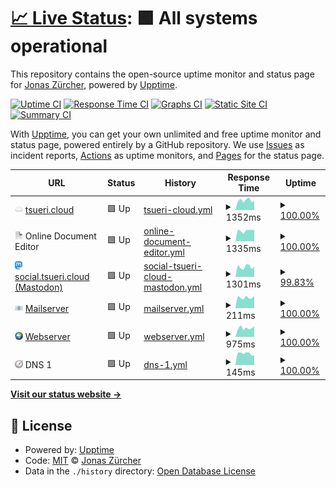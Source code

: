 # [📈 Live Status](https://status.campa.tools): <!--live status--> **🟩 All systems operational**

This repository contains the open-source uptime monitor and status page for [Jonas Zürcher](https://www.sp-ps.ch), powered by [Upptime](https://github.com/upptime/upptime).

[![Uptime CI](https://github.com/tsueri/upptime/workflows/Uptime%20CI/badge.svg)](https://github.com/tsueri/upptime/actions?query=workflow%3A%22Uptime+CI%22)
[![Response Time CI](https://github.com/tsueri/upptime/workflows/Response%20Time%20CI/badge.svg)](https://github.com/tsueri/upptime/actions?query=workflow%3A%22Response+Time+CI%22)
[![Graphs CI](https://github.com/tsueri/upptime/workflows/Graphs%20CI/badge.svg)](https://github.com/tsueri/upptime/actions?query=workflow%3A%22Graphs+CI%22)
[![Static Site CI](https://github.com/tsueri/upptime/workflows/Static%20Site%20CI/badge.svg)](https://github.com/tsueri/upptime/actions?query=workflow%3A%22Static+Site+CI%22)
[![Summary CI](https://github.com/tsueri/upptime/workflows/Summary%20CI/badge.svg)](https://github.com/tsueri/upptime/actions?query=workflow%3A%22Summary+CI%22)

With [Upptime](https://upptime.js.org), you can get your own unlimited and free uptime monitor and status page, powered entirely by a GitHub repository. We use [Issues](https://github.com/tsueri/upptime/issues) as incident reports, [Actions](https://github.com/tsueri/upptime/actions) as uptime monitors, and [Pages](https://status.campa.tools) for the status page.

<!--start: status pages-->
<!-- This summary is generated by Upptime (https://github.com/upptime/upptime) -->
<!-- Do not edit this manually, your changes will be overwritten -->
<!-- prettier-ignore -->
| URL | Status | History | Response Time | Uptime |
| --- | ------ | ------- | ------------- | ------ |
| <img alt="" src="https://raw.githubusercontent.com/tsueri/upptime/master/assets/cloud.png" height="13"> [tsueri.cloud](https://tsueri.cloud) | 🟩 Up | [tsueri-cloud.yml](https://github.com/tsueri/upptime/commits/HEAD/history/tsueri-cloud.yml) | <details><summary><img alt="Response time graph" src="./graphs/tsueri-cloud/response-time-week.png" height="20"> 1352ms</summary><br><a href="https://status.campa.tools/history/tsueri-cloud"><img alt="Response time 1015" src="https://img.shields.io/endpoint?url=https%3A%2F%2Fraw.githubusercontent.com%2Ftsueri%2Fupptime%2FHEAD%2Fapi%2Ftsueri-cloud%2Fresponse-time.json"></a><br><a href="https://status.campa.tools/history/tsueri-cloud"><img alt="24-hour response time 1271" src="https://img.shields.io/endpoint?url=https%3A%2F%2Fraw.githubusercontent.com%2Ftsueri%2Fupptime%2FHEAD%2Fapi%2Ftsueri-cloud%2Fresponse-time-day.json"></a><br><a href="https://status.campa.tools/history/tsueri-cloud"><img alt="7-day response time 1352" src="https://img.shields.io/endpoint?url=https%3A%2F%2Fraw.githubusercontent.com%2Ftsueri%2Fupptime%2FHEAD%2Fapi%2Ftsueri-cloud%2Fresponse-time-week.json"></a><br><a href="https://status.campa.tools/history/tsueri-cloud"><img alt="30-day response time 1145" src="https://img.shields.io/endpoint?url=https%3A%2F%2Fraw.githubusercontent.com%2Ftsueri%2Fupptime%2FHEAD%2Fapi%2Ftsueri-cloud%2Fresponse-time-month.json"></a><br><a href="https://status.campa.tools/history/tsueri-cloud"><img alt="1-year response time 1034" src="https://img.shields.io/endpoint?url=https%3A%2F%2Fraw.githubusercontent.com%2Ftsueri%2Fupptime%2FHEAD%2Fapi%2Ftsueri-cloud%2Fresponse-time-year.json"></a></details> | <details><summary><a href="https://status.campa.tools/history/tsueri-cloud">100.00%</a></summary><a href="https://status.campa.tools/history/tsueri-cloud"><img alt="All-time uptime 99.92%" src="https://img.shields.io/endpoint?url=https%3A%2F%2Fraw.githubusercontent.com%2Ftsueri%2Fupptime%2FHEAD%2Fapi%2Ftsueri-cloud%2Fuptime.json"></a><br><a href="https://status.campa.tools/history/tsueri-cloud"><img alt="24-hour uptime 100.00%" src="https://img.shields.io/endpoint?url=https%3A%2F%2Fraw.githubusercontent.com%2Ftsueri%2Fupptime%2FHEAD%2Fapi%2Ftsueri-cloud%2Fuptime-day.json"></a><br><a href="https://status.campa.tools/history/tsueri-cloud"><img alt="7-day uptime 100.00%" src="https://img.shields.io/endpoint?url=https%3A%2F%2Fraw.githubusercontent.com%2Ftsueri%2Fupptime%2FHEAD%2Fapi%2Ftsueri-cloud%2Fuptime-week.json"></a><br><a href="https://status.campa.tools/history/tsueri-cloud"><img alt="30-day uptime 99.96%" src="https://img.shields.io/endpoint?url=https%3A%2F%2Fraw.githubusercontent.com%2Ftsueri%2Fupptime%2FHEAD%2Fapi%2Ftsueri-cloud%2Fuptime-month.json"></a><br><a href="https://status.campa.tools/history/tsueri-cloud"><img alt="1-year uptime 99.91%" src="https://img.shields.io/endpoint?url=https%3A%2F%2Fraw.githubusercontent.com%2Ftsueri%2Fupptime%2FHEAD%2Fapi%2Ftsueri-cloud%2Fuptime-year.json"></a></details>
| <img alt="" src="https://raw.githubusercontent.com/tsueri/upptime/master/assets/paper.png" height="13"> Online Document Editor | 🟩 Up | [online-document-editor.yml](https://github.com/tsueri/upptime/commits/HEAD/history/online-document-editor.yml) | <details><summary><img alt="Response time graph" src="./graphs/online-document-editor/response-time-week.png" height="20"> 1335ms</summary><br><a href="https://status.campa.tools/history/online-document-editor"><img alt="Response time 852" src="https://img.shields.io/endpoint?url=https%3A%2F%2Fraw.githubusercontent.com%2Ftsueri%2Fupptime%2FHEAD%2Fapi%2Fonline-document-editor%2Fresponse-time.json"></a><br><a href="https://status.campa.tools/history/online-document-editor"><img alt="24-hour response time 1435" src="https://img.shields.io/endpoint?url=https%3A%2F%2Fraw.githubusercontent.com%2Ftsueri%2Fupptime%2FHEAD%2Fapi%2Fonline-document-editor%2Fresponse-time-day.json"></a><br><a href="https://status.campa.tools/history/online-document-editor"><img alt="7-day response time 1335" src="https://img.shields.io/endpoint?url=https%3A%2F%2Fraw.githubusercontent.com%2Ftsueri%2Fupptime%2FHEAD%2Fapi%2Fonline-document-editor%2Fresponse-time-week.json"></a><br><a href="https://status.campa.tools/history/online-document-editor"><img alt="30-day response time 1117" src="https://img.shields.io/endpoint?url=https%3A%2F%2Fraw.githubusercontent.com%2Ftsueri%2Fupptime%2FHEAD%2Fapi%2Fonline-document-editor%2Fresponse-time-month.json"></a><br><a href="https://status.campa.tools/history/online-document-editor"><img alt="1-year response time 882" src="https://img.shields.io/endpoint?url=https%3A%2F%2Fraw.githubusercontent.com%2Ftsueri%2Fupptime%2FHEAD%2Fapi%2Fonline-document-editor%2Fresponse-time-year.json"></a></details> | <details><summary><a href="https://status.campa.tools/history/online-document-editor">100.00%</a></summary><a href="https://status.campa.tools/history/online-document-editor"><img alt="All-time uptime 99.90%" src="https://img.shields.io/endpoint?url=https%3A%2F%2Fraw.githubusercontent.com%2Ftsueri%2Fupptime%2FHEAD%2Fapi%2Fonline-document-editor%2Fuptime.json"></a><br><a href="https://status.campa.tools/history/online-document-editor"><img alt="24-hour uptime 100.00%" src="https://img.shields.io/endpoint?url=https%3A%2F%2Fraw.githubusercontent.com%2Ftsueri%2Fupptime%2FHEAD%2Fapi%2Fonline-document-editor%2Fuptime-day.json"></a><br><a href="https://status.campa.tools/history/online-document-editor"><img alt="7-day uptime 100.00%" src="https://img.shields.io/endpoint?url=https%3A%2F%2Fraw.githubusercontent.com%2Ftsueri%2Fupptime%2FHEAD%2Fapi%2Fonline-document-editor%2Fuptime-week.json"></a><br><a href="https://status.campa.tools/history/online-document-editor"><img alt="30-day uptime 99.92%" src="https://img.shields.io/endpoint?url=https%3A%2F%2Fraw.githubusercontent.com%2Ftsueri%2Fupptime%2FHEAD%2Fapi%2Fonline-document-editor%2Fuptime-month.json"></a><br><a href="https://status.campa.tools/history/online-document-editor"><img alt="1-year uptime 99.89%" src="https://img.shields.io/endpoint?url=https%3A%2F%2Fraw.githubusercontent.com%2Ftsueri%2Fupptime%2FHEAD%2Fapi%2Fonline-document-editor%2Fuptime-year.json"></a></details>
| <img alt="" src="https://raw.githubusercontent.com/tsueri/upptime/master/assets/Mastodon_Logotype_(Simple).svg" height="13"> [social.tsueri.cloud (Mastodon)](https://social.tsueri.cloud/health) | 🟩 Up | [social-tsueri-cloud-mastodon.yml](https://github.com/tsueri/upptime/commits/HEAD/history/social-tsueri-cloud-mastodon.yml) | <details><summary><img alt="Response time graph" src="./graphs/social-tsueri-cloud-mastodon/response-time-week.png" height="20"> 1301ms</summary><br><a href="https://status.campa.tools/history/social-tsueri-cloud-mastodon"><img alt="Response time 1078" src="https://img.shields.io/endpoint?url=https%3A%2F%2Fraw.githubusercontent.com%2Ftsueri%2Fupptime%2FHEAD%2Fapi%2Fsocial-tsueri-cloud-mastodon%2Fresponse-time.json"></a><br><a href="https://status.campa.tools/history/social-tsueri-cloud-mastodon"><img alt="24-hour response time 1427" src="https://img.shields.io/endpoint?url=https%3A%2F%2Fraw.githubusercontent.com%2Ftsueri%2Fupptime%2FHEAD%2Fapi%2Fsocial-tsueri-cloud-mastodon%2Fresponse-time-day.json"></a><br><a href="https://status.campa.tools/history/social-tsueri-cloud-mastodon"><img alt="7-day response time 1301" src="https://img.shields.io/endpoint?url=https%3A%2F%2Fraw.githubusercontent.com%2Ftsueri%2Fupptime%2FHEAD%2Fapi%2Fsocial-tsueri-cloud-mastodon%2Fresponse-time-week.json"></a><br><a href="https://status.campa.tools/history/social-tsueri-cloud-mastodon"><img alt="30-day response time 1090" src="https://img.shields.io/endpoint?url=https%3A%2F%2Fraw.githubusercontent.com%2Ftsueri%2Fupptime%2FHEAD%2Fapi%2Fsocial-tsueri-cloud-mastodon%2Fresponse-time-month.json"></a><br><a href="https://status.campa.tools/history/social-tsueri-cloud-mastodon"><img alt="1-year response time 1078" src="https://img.shields.io/endpoint?url=https%3A%2F%2Fraw.githubusercontent.com%2Ftsueri%2Fupptime%2FHEAD%2Fapi%2Fsocial-tsueri-cloud-mastodon%2Fresponse-time-year.json"></a></details> | <details><summary><a href="https://status.campa.tools/history/social-tsueri-cloud-mastodon">99.83%</a></summary><a href="https://status.campa.tools/history/social-tsueri-cloud-mastodon"><img alt="All-time uptime 99.53%" src="https://img.shields.io/endpoint?url=https%3A%2F%2Fraw.githubusercontent.com%2Ftsueri%2Fupptime%2FHEAD%2Fapi%2Fsocial-tsueri-cloud-mastodon%2Fuptime.json"></a><br><a href="https://status.campa.tools/history/social-tsueri-cloud-mastodon"><img alt="24-hour uptime 98.80%" src="https://img.shields.io/endpoint?url=https%3A%2F%2Fraw.githubusercontent.com%2Ftsueri%2Fupptime%2FHEAD%2Fapi%2Fsocial-tsueri-cloud-mastodon%2Fuptime-day.json"></a><br><a href="https://status.campa.tools/history/social-tsueri-cloud-mastodon"><img alt="7-day uptime 99.83%" src="https://img.shields.io/endpoint?url=https%3A%2F%2Fraw.githubusercontent.com%2Ftsueri%2Fupptime%2FHEAD%2Fapi%2Fsocial-tsueri-cloud-mastodon%2Fuptime-week.json"></a><br><a href="https://status.campa.tools/history/social-tsueri-cloud-mastodon"><img alt="30-day uptime 99.49%" src="https://img.shields.io/endpoint?url=https%3A%2F%2Fraw.githubusercontent.com%2Ftsueri%2Fupptime%2FHEAD%2Fapi%2Fsocial-tsueri-cloud-mastodon%2Fuptime-month.json"></a><br><a href="https://status.campa.tools/history/social-tsueri-cloud-mastodon"><img alt="1-year uptime 99.53%" src="https://img.shields.io/endpoint?url=https%3A%2F%2Fraw.githubusercontent.com%2Ftsueri%2Fupptime%2FHEAD%2Fapi%2Fsocial-tsueri-cloud-mastodon%2Fuptime-year.json"></a></details>
| <img alt="" src="https://raw.githubusercontent.com/tsueri/upptime/master/assets/e-mail.png" height="13"> [Mailserver](email.campa.tools) | 🟩 Up | [mailserver.yml](https://github.com/tsueri/upptime/commits/HEAD/history/mailserver.yml) | <details><summary><img alt="Response time graph" src="./graphs/mailserver/response-time-week.png" height="20"> 211ms</summary><br><a href="https://status.campa.tools/history/mailserver"><img alt="Response time 174" src="https://img.shields.io/endpoint?url=https%3A%2F%2Fraw.githubusercontent.com%2Ftsueri%2Fupptime%2FHEAD%2Fapi%2Fmailserver%2Fresponse-time.json"></a><br><a href="https://status.campa.tools/history/mailserver"><img alt="24-hour response time 241" src="https://img.shields.io/endpoint?url=https%3A%2F%2Fraw.githubusercontent.com%2Ftsueri%2Fupptime%2FHEAD%2Fapi%2Fmailserver%2Fresponse-time-day.json"></a><br><a href="https://status.campa.tools/history/mailserver"><img alt="7-day response time 211" src="https://img.shields.io/endpoint?url=https%3A%2F%2Fraw.githubusercontent.com%2Ftsueri%2Fupptime%2FHEAD%2Fapi%2Fmailserver%2Fresponse-time-week.json"></a><br><a href="https://status.campa.tools/history/mailserver"><img alt="30-day response time 185" src="https://img.shields.io/endpoint?url=https%3A%2F%2Fraw.githubusercontent.com%2Ftsueri%2Fupptime%2FHEAD%2Fapi%2Fmailserver%2Fresponse-time-month.json"></a><br><a href="https://status.campa.tools/history/mailserver"><img alt="1-year response time 176" src="https://img.shields.io/endpoint?url=https%3A%2F%2Fraw.githubusercontent.com%2Ftsueri%2Fupptime%2FHEAD%2Fapi%2Fmailserver%2Fresponse-time-year.json"></a></details> | <details><summary><a href="https://status.campa.tools/history/mailserver">100.00%</a></summary><a href="https://status.campa.tools/history/mailserver"><img alt="All-time uptime 99.72%" src="https://img.shields.io/endpoint?url=https%3A%2F%2Fraw.githubusercontent.com%2Ftsueri%2Fupptime%2FHEAD%2Fapi%2Fmailserver%2Fuptime.json"></a><br><a href="https://status.campa.tools/history/mailserver"><img alt="24-hour uptime 100.00%" src="https://img.shields.io/endpoint?url=https%3A%2F%2Fraw.githubusercontent.com%2Ftsueri%2Fupptime%2FHEAD%2Fapi%2Fmailserver%2Fuptime-day.json"></a><br><a href="https://status.campa.tools/history/mailserver"><img alt="7-day uptime 100.00%" src="https://img.shields.io/endpoint?url=https%3A%2F%2Fraw.githubusercontent.com%2Ftsueri%2Fupptime%2FHEAD%2Fapi%2Fmailserver%2Fuptime-week.json"></a><br><a href="https://status.campa.tools/history/mailserver"><img alt="30-day uptime 100.00%" src="https://img.shields.io/endpoint?url=https%3A%2F%2Fraw.githubusercontent.com%2Ftsueri%2Fupptime%2FHEAD%2Fapi%2Fmailserver%2Fuptime-month.json"></a><br><a href="https://status.campa.tools/history/mailserver"><img alt="1-year uptime 99.69%" src="https://img.shields.io/endpoint?url=https%3A%2F%2Fraw.githubusercontent.com%2Ftsueri%2Fupptime%2FHEAD%2Fapi%2Fmailserver%2Fuptime-year.json"></a></details>
| <img alt="" src="https://raw.githubusercontent.com/tsueri/upptime/master/assets/globe.png" height="13"> [Webserver](https://web.campa.tools) | 🟩 Up | [webserver.yml](https://github.com/tsueri/upptime/commits/HEAD/history/webserver.yml) | <details><summary><img alt="Response time graph" src="./graphs/webserver/response-time-week.png" height="20"> 975ms</summary><br><a href="https://status.campa.tools/history/webserver"><img alt="Response time 716" src="https://img.shields.io/endpoint?url=https%3A%2F%2Fraw.githubusercontent.com%2Ftsueri%2Fupptime%2FHEAD%2Fapi%2Fwebserver%2Fresponse-time.json"></a><br><a href="https://status.campa.tools/history/webserver"><img alt="24-hour response time 1188" src="https://img.shields.io/endpoint?url=https%3A%2F%2Fraw.githubusercontent.com%2Ftsueri%2Fupptime%2FHEAD%2Fapi%2Fwebserver%2Fresponse-time-day.json"></a><br><a href="https://status.campa.tools/history/webserver"><img alt="7-day response time 975" src="https://img.shields.io/endpoint?url=https%3A%2F%2Fraw.githubusercontent.com%2Ftsueri%2Fupptime%2FHEAD%2Fapi%2Fwebserver%2Fresponse-time-week.json"></a><br><a href="https://status.campa.tools/history/webserver"><img alt="30-day response time 790" src="https://img.shields.io/endpoint?url=https%3A%2F%2Fraw.githubusercontent.com%2Ftsueri%2Fupptime%2FHEAD%2Fapi%2Fwebserver%2Fresponse-time-month.json"></a><br><a href="https://status.campa.tools/history/webserver"><img alt="1-year response time 739" src="https://img.shields.io/endpoint?url=https%3A%2F%2Fraw.githubusercontent.com%2Ftsueri%2Fupptime%2FHEAD%2Fapi%2Fwebserver%2Fresponse-time-year.json"></a></details> | <details><summary><a href="https://status.campa.tools/history/webserver">100.00%</a></summary><a href="https://status.campa.tools/history/webserver"><img alt="All-time uptime 99.46%" src="https://img.shields.io/endpoint?url=https%3A%2F%2Fraw.githubusercontent.com%2Ftsueri%2Fupptime%2FHEAD%2Fapi%2Fwebserver%2Fuptime.json"></a><br><a href="https://status.campa.tools/history/webserver"><img alt="24-hour uptime 100.00%" src="https://img.shields.io/endpoint?url=https%3A%2F%2Fraw.githubusercontent.com%2Ftsueri%2Fupptime%2FHEAD%2Fapi%2Fwebserver%2Fuptime-day.json"></a><br><a href="https://status.campa.tools/history/webserver"><img alt="7-day uptime 100.00%" src="https://img.shields.io/endpoint?url=https%3A%2F%2Fraw.githubusercontent.com%2Ftsueri%2Fupptime%2FHEAD%2Fapi%2Fwebserver%2Fuptime-week.json"></a><br><a href="https://status.campa.tools/history/webserver"><img alt="30-day uptime 100.00%" src="https://img.shields.io/endpoint?url=https%3A%2F%2Fraw.githubusercontent.com%2Ftsueri%2Fupptime%2FHEAD%2Fapi%2Fwebserver%2Fuptime-month.json"></a><br><a href="https://status.campa.tools/history/webserver"><img alt="1-year uptime 99.78%" src="https://img.shields.io/endpoint?url=https%3A%2F%2Fraw.githubusercontent.com%2Ftsueri%2Fupptime%2FHEAD%2Fapi%2Fwebserver%2Fuptime-year.json"></a></details>
| <img alt="" src="https://raw.githubusercontent.com/tsueri/upptime/master/assets/compass.png" height="13"> DNS 1 | 🟩 Up | [dns-1.yml](https://github.com/tsueri/upptime/commits/HEAD/history/dns-1.yml) | <details><summary><img alt="Response time graph" src="./graphs/dns-1/response-time-week.png" height="20"> 145ms</summary><br><a href="https://status.campa.tools/history/dns-1"><img alt="Response time 118" src="https://img.shields.io/endpoint?url=https%3A%2F%2Fraw.githubusercontent.com%2Ftsueri%2Fupptime%2FHEAD%2Fapi%2Fdns-1%2Fresponse-time.json"></a><br><a href="https://status.campa.tools/history/dns-1"><img alt="24-hour response time 120" src="https://img.shields.io/endpoint?url=https%3A%2F%2Fraw.githubusercontent.com%2Ftsueri%2Fupptime%2FHEAD%2Fapi%2Fdns-1%2Fresponse-time-day.json"></a><br><a href="https://status.campa.tools/history/dns-1"><img alt="7-day response time 145" src="https://img.shields.io/endpoint?url=https%3A%2F%2Fraw.githubusercontent.com%2Ftsueri%2Fupptime%2FHEAD%2Fapi%2Fdns-1%2Fresponse-time-week.json"></a><br><a href="https://status.campa.tools/history/dns-1"><img alt="30-day response time 120" src="https://img.shields.io/endpoint?url=https%3A%2F%2Fraw.githubusercontent.com%2Ftsueri%2Fupptime%2FHEAD%2Fapi%2Fdns-1%2Fresponse-time-month.json"></a><br><a href="https://status.campa.tools/history/dns-1"><img alt="1-year response time 118" src="https://img.shields.io/endpoint?url=https%3A%2F%2Fraw.githubusercontent.com%2Ftsueri%2Fupptime%2FHEAD%2Fapi%2Fdns-1%2Fresponse-time-year.json"></a></details> | <details><summary><a href="https://status.campa.tools/history/dns-1">100.00%</a></summary><a href="https://status.campa.tools/history/dns-1"><img alt="All-time uptime 98.17%" src="https://img.shields.io/endpoint?url=https%3A%2F%2Fraw.githubusercontent.com%2Ftsueri%2Fupptime%2FHEAD%2Fapi%2Fdns-1%2Fuptime.json"></a><br><a href="https://status.campa.tools/history/dns-1"><img alt="24-hour uptime 100.00%" src="https://img.shields.io/endpoint?url=https%3A%2F%2Fraw.githubusercontent.com%2Ftsueri%2Fupptime%2FHEAD%2Fapi%2Fdns-1%2Fuptime-day.json"></a><br><a href="https://status.campa.tools/history/dns-1"><img alt="7-day uptime 100.00%" src="https://img.shields.io/endpoint?url=https%3A%2F%2Fraw.githubusercontent.com%2Ftsueri%2Fupptime%2FHEAD%2Fapi%2Fdns-1%2Fuptime-week.json"></a><br><a href="https://status.campa.tools/history/dns-1"><img alt="30-day uptime 100.00%" src="https://img.shields.io/endpoint?url=https%3A%2F%2Fraw.githubusercontent.com%2Ftsueri%2Fupptime%2FHEAD%2Fapi%2Fdns-1%2Fuptime-month.json"></a><br><a href="https://status.campa.tools/history/dns-1"><img alt="1-year uptime 98.00%" src="https://img.shields.io/endpoint?url=https%3A%2F%2Fraw.githubusercontent.com%2Ftsueri%2Fupptime%2FHEAD%2Fapi%2Fdns-1%2Fuptime-year.json"></a></details>

<!--end: status pages-->

[**Visit our status website →**](https://status.campa.tools)

## 📄 License

- Powered by: [Upptime](https://github.com/upptime/upptime)
- Code: [MIT](./LICENSE) © [Jonas Zürcher](https://www.sp-ps.ch)
- Data in the `./history` directory: [Open Database License](https://opendatacommons.org/licenses/odbl/1-0/)
